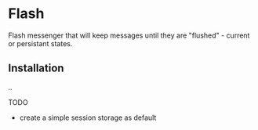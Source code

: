 # Flash #

Flash messenger that will keep messages until they are \"flushed\" - current or persistant states.

## Installation ##

..

TODO

* create a simple session storage as default

